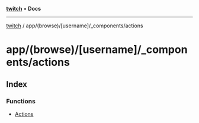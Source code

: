 [**twitch**](../../../../../README.md) • **Docs**

***

[twitch](../../../../../modules.md) / app/(browse)/\[username\]/\_components/actions

# app/(browse)/\[username\]/\_components/actions

## Index

### Functions

- [Actions](functions/Actions.md)
